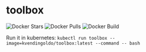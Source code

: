 # toolbox
![Docker Stars](https://img.shields.io/docker/stars/kvendingoldo/toolbox.svg) ![Docker Pulls](https://img.shields.io/docker/pulls/kvendingoldo/toolbox.svg) ![Docker Build](https://img.shields.io/docker/build/kvendingoldo/toolbox.svg)

Run it in kubernetes: `kubectl run toolbox --image=kvendingoldo/toolbox:latest --command -- bash`